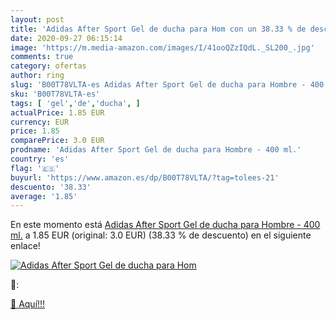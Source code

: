 ```yaml
---
layout: post
title: 'Adidas After Sport Gel de ducha para Hom con un 38.33 % de descuento'
date: 2020-09-27 06:15:14
image: 'https://m.media-amazon.com/images/I/41ooQZzIQdL._SL200_.jpg'
comments: true
category: ofertas
author: ring
slug: 'B00T78VLTA-es Adidas After Sport Gel de ducha para Hombre - 400 ml.'
sku: 'B00T78VLTA-es'
tags: [ 'gel','de','ducha', ]
actualPrice: 1.85 EUR
currency: EUR
price: 1.85
comparePrice: 3.0 EUR
prodname: 'Adidas After Sport Gel de ducha para Hombre - 400 ml.'
country: 'es'
flag: '🇪🇸'
buyurl: 'https://www.amazon.es/dp/B00T78VLTA/?tag=tolees-21'
descuento: '38.33'
average: '1.85'
---
```


En este momento está [Adidas After Sport Gel de ducha para Hombre - 400 ml.](https://www.amazon.es/dp/B00T78VLTA/?tag=tolees-21) a 1.85 EUR (original: 3.0 EUR) (38.33 %  de descuento) en el siguiente enlace!

[![Adidas After Sport Gel de ducha para Hom](https://m.media-amazon.com/images/I/41ooQZzIQdL._SL200_.jpg)](https://www.amazon.es/dp/B00T78VLTA/?tag=tolees-21)

🔎:


[🛒 Aquí!!!](https://www.amazon.es/dp/B00T78VLTA/?tag=tolees-21)
